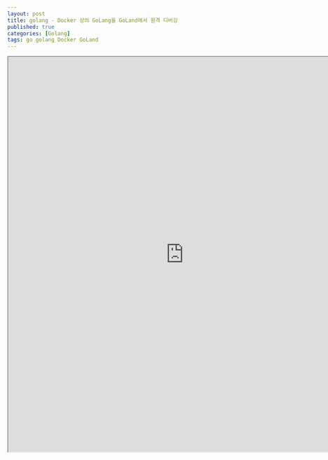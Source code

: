 ```yaml
---
layout: post
title: golang - Docker 상의 GoLang을 GoLand에서 원격 디버깅
published: true
categories: [Golang]
tags: go golang Docker GoLand
---
```

<iframe width="800" height="900" src="https://docs.google.com/document/d/e/2PACX-1vTjZNzsaoLLyNdES7HvYPD7IAekeDItG6dOI5EQkbFmMM7GHPtZO4xWt1sms9yrGcdMcjT2R_hRB3sS/pub?embedded=true"></iframe>    
  